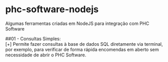 # phc-software-nodejs
Algumas ferramentas criadas em NodeJS para integração com PHC Software

<div>##01 - Consultas Simples:
    <br>[+] Permite fazer consultas à base de dados SQL diretamente via terminal, por exemplo, para verificar de forma rápida encomendas em aberto sem necessidade de abrir o PHC Software.    
    
 </div>
